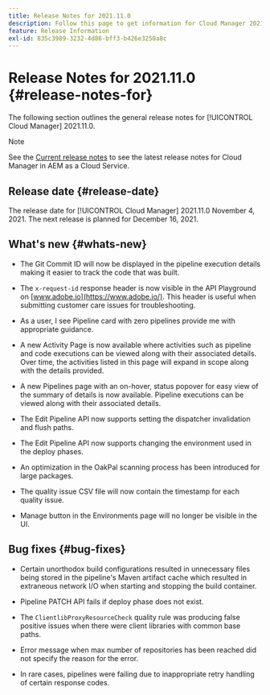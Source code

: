 ```yaml
---
title: Release Notes for 2021.11.0
description: Follow this page to get information for Cloud Manager 2021.11.0
feature: Release Information
exl-id: 835c3989-3232-4d86-bff3-b426e3250a8c
---
```

# Release Notes for 2021.11.0 {#release-notes-for}

The following section outlines the general release notes for [!UICONTROL Cloud Manager] 2021.11.0.

>[!NOTE]
>See the [Current release notes](https://experienceleague.adobe.com/docs/experience-manager-cloud-service/onboarding/getting-access/release-notes-cloud-manager/release-notes-cm-current.html?lang=en#getting-access) to see the latest release notes for Cloud Manager in AEM as a Cloud Service.

## Release date {#release-date}

The release date for [!UICONTROL Cloud Manager] 2021.11.0 November 4, 2021.
The next release is planned for December 16, 2021.

## What's new {#whats-new}

* The Git Commit ID will now be displayed in the pipeline execution details making it easier to track the code that was built. 

* The `x-request-id` response header is now visible in the API Playground on [www.adobe.io](https://www.adobe.io/). This header is useful when submitting customer care issues for troubleshooting.

* As a user, I see Pipeline card with zero pipelines provide me with appropriate guidance. 

* A new Activity Page is now available where activities such as pipeline and code executions can be viewed along with their associated details. Over time, the activities listed in this page will expand in scope along with the details provided.

* A new Pipelines page with an on-hover, status popover for easy view of the summary of details is now available. Pipeline executions can be viewed along with their associated details.

* The Edit Pipeline API now supports setting the dispatcher invalidation and flush paths. 

* The Edit Pipeline API now supports changing the environment used in the deploy phases. 

* An optimization in the OakPal scanning process has been introduced for large packages.

* The quality issue CSV file will now contain the timestamp for each quality issue.

* Manage button in the Environments page will no longer be visible in the UI.

## Bug fixes {#bug-fixes}

* Certain unorthodox build configurations resulted in unnecessary files being stored in the pipeline's Maven artifact cache which resulted in extraneous network I/O when starting and stopping the build container.

* Pipeline PATCH API fails if deploy phase does not exist.

* The `ClientlibProxyResourceCheck` quality rule was producing false positive issues when there were client libraries with common base paths.

* Error message when max number of repositories has been reached did not specify the reason for the error.

* In rare cases, pipelines were failing due to inappropriate retry handling of certain response codes.
